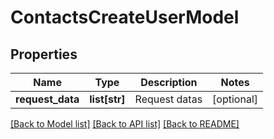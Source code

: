 # ContactsCreateUserModel

## Properties
Name | Type | Description | Notes
------------ | ------------- | ------------- | -------------
**request_data** | **list[str]** | Request datas | [optional] 

[[Back to Model list]](../README.md#documentation-for-models) [[Back to API list]](../README.md#documentation-for-api-endpoints) [[Back to README]](../README.md)


